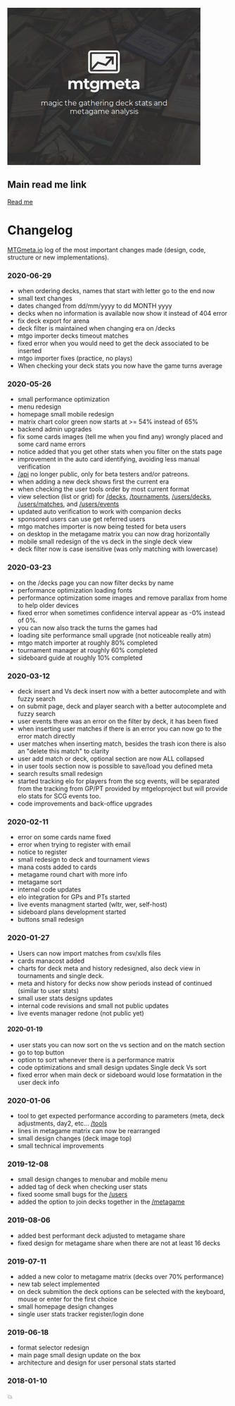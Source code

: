 [<img src="https://raw.githubusercontent.com/mtgmetaio/Read-me-first/master/mtgmetalogo.jpg">](https://mtgmeta.io)

## Main read me link

[Read me](https://github.com/mtgmetaio/Read-me-first)

# Changelog

[MTGmeta.io](https://mtgmeta.io) log of the most important changes made (design, code, structure or new implementations).

### 2020-06-29
* when ordering decks, names that start with letter go to the end now
* small text changes
* dates changed from dd/mm/yyyy to dd MONTH yyyy
* decks when no information is available now show it instead of 404 error
* fix deck export for arena
* deck filter is maintained when changing era on /decks
* mtgo importer decks timeout matches
* fixed error when you would need to get the deck associated to be inserted
* mtgo importer fixes (practice, no plays)
* When checking your deck stats you now have the game turns average

### 2020-05-26
* small performance optimization
* menu redesign
* homepage small mobile redesign
* matrix chart color green now starts at >= 54% instead of 65%
* backend admin upgrades
* fix some cards images (tell me when you find any) wrongly placed and some card name errors
* notice added that you get other stats when you filter on the stats page
* improvement in the auto card identifying, avoiding less manual verification
* [/api](https://mtgmeta.io/api) no longer public, only for beta testers and/or patreons.
* when adding a new deck shows first the current era
* when checking the user tools order by most current format
* view selection (list or grid) for [/decks](https://mtgmeta.io/decks), [/tournaments](https://mtgmeta.io/tournaments), [/users/decks](https://mtgmeta.io/users/decks), [/users/matches](https://mtgmeta.io/users/matches), and [/users/events](https://mtgmeta.io/users/events)
* updated auto verification to work with companion decks
* sponsored users can use get referred users
* mtgo matches importer is now being tested for beta users
* on desktop in the metagame matrix you can now drag horizontally
* mobile small redesign of the vs deck in the single deck view
* deck filter now is case isensitive (was only matching with lowercase)

### 2020-03-23
* on the /decks page you can now filter decks by name
* performance optimization loading fonts
* performance optimization some images and remove parallax from home to help older devices
* fixed error when sometimes confidence interval appear as -0% instead of 0%.
* you can now also track the turns the games had
* loading site performance small upgrade (not noticeable really atm)
* mtgo match importer at roughly 80% completed
* tournament manager at roughly 60% completed
* sideboard guide at roughly 10% completed

### 2020-03-12
- deck insert and Vs deck insert now with a better autocomplete and with fuzzy search
- on submit page, deck and player search with a better autocomplete and fuzzy search
- user events there was an error on the filter by deck, it has been fixed
- when inserting user matches if there is an error you can now go to the error match directly
- user matches when inserting match, besides the trash icon there is also an "delete this match" to clarity
- user add match or deck, optional section are now ALL collapsed
- in user tools section now is possible to save/load you defined meta
- search results small redesign
- started tracking elo for players from the scg events, will be separated from the tracking from GP/PT provided by mtgeloproject but will provide elo stats for SCG events too.
- code improvements and back-office upgrades

### 2020-02-11
* error on some cards name fixed
* error when trying to register with email
* notice to register
* small redesign to deck and tournament views
* mana costs added to cards
* metagame round chart with more info
* metagame sort
* internal code updates
* elo integration for GPs and PTs started
* live events managment started (wltr, wer, self-host)
* sideboard plans development started
* buttons small redesign

### 2020-01-27
- Users can now import matches from csv/xlls files
- cards manacost added
- charts for deck meta and history redesigned, also deck view in tournaments and single deck.
- meta and history for decks now show periods instead of continued (similar to user stats)
- small user stats designs updates
- internal code revisions and small not public updates
- live events manager redone (not public yet)

#### 2020-01-19
- user stats you can now sort on the vs section and on the match section
- go to top button
- option to sort whenever there is a performance matrix
- code optimizations and small design updates Single deck Vs sort
- fixed error when main deck or sideboard would lose formatation in the user deck info

### 2020-01-06
* tool to get expected performance according to parameters (meta, deck adjustments, day2, etc... [/tools](https://mtgmeta.io/users/tools)
* lines in metagame matrix can now be rearranged
* small design changes (deck image top)
* small technical improvements

### 2019-12-08
- small design changes to menubar and mobile menu
- added tag of deck when checking user stats
- fixed soome small bugs for the [/users](https://mtgmeta.io/users)
- added the option to join decks together in the [/metagame](https://mtgmeta.io/metagame)

### 2019-08-06
- added best performant deck adjusted to metagame share
- fixed design for metagame share when there are not at least 16 decks

### 2019-07-11
- added a new color to metagame matrix (decks over 70% performance)
- new tab select implemented
- on deck submition the deck options can be selected with the keyboard, mouse or enter for the first choice
- small homepage design changes
- single user stats tracker register/login done

### 2019-06-18
- format selector redesign
- main page small design update on the box
- architecture and design for user personal stats started

### 2018-01-10

💥

